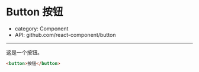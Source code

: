 # Button 按钮

- category: Component
- API: github.com/react-component/button

---

这是一个按钮。

```html
<button>按钮</button>
```

